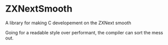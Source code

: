 # ZXNextSmooth
A library for making C developement on the ZXNext smooth

Going for a readable style over performant, the compiler can sort the mess out.
